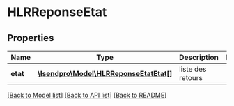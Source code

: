 # HLRReponseEtat

## Properties
Name | Type | Description | Notes
------------ | ------------- | ------------- | -------------
**etat** | [**\Isendpro\Model\HLRReponseEtatEtat[]**](HLRReponseEtatEtat.md) | liste des retours | 

[[Back to Model list]](../README.md#documentation-for-models) [[Back to API list]](../README.md#documentation-for-api-endpoints) [[Back to README]](../README.md)


